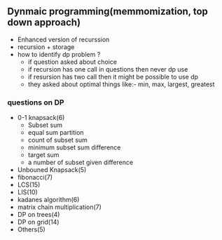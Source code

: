 ## Dynmaic programming(memmomization, top down approach)
* Enhanced version of recurssion
* recursion + storage
* how to identify dp problem ?
    * if question asked about choice
    * if recursion has one call in questions then never dp use
    * if resursion has two call then it might be possible to use dp
    * they asked about optimal things like:- min, max, largest, greatest

### questions on DP
* 0-1 knapsack(6)
    * Subset sum
    * equal sum partition
    * count of subset sum
    * minimum subset  sum difference
    * target sum
    * a number of subset given difference
* Unbouned Knapsack(5)
* fibonacci(7)
* LCS(15)
* LIS(10)
* kadanes algorithm(6)
* matrix chain multiplication(7)
* DP on trees(4)
* DP on grid(14)
* Others(5)
